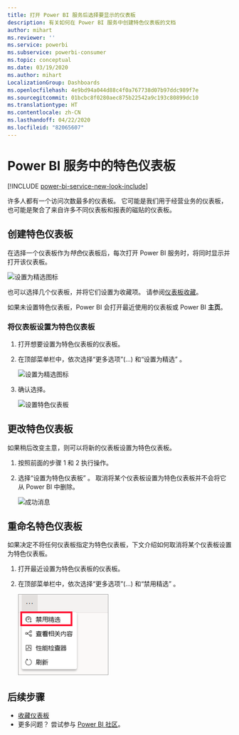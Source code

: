 ```yaml
---
title: 打开 Power BI 服务后选择要显示的仪表板
description: 有关如何在 Power BI 服务中创建特色仪表板的文档
author: mihart
ms.reviewer: ''
ms.service: powerbi
ms.subservice: powerbi-consumer
ms.topic: conceptual
ms.date: 03/19/2020
ms.author: mihart
LocalizationGroup: Dashboards
ms.openlocfilehash: 4e9bd94a044d88c4f0a767738d07b97ddc989f7e
ms.sourcegitcommit: 01bcbc8f0280aec875b22542a9c193c80899dc10
ms.translationtype: HT
ms.contentlocale: zh-CN
ms.lasthandoff: 04/22/2020
ms.locfileid: "82065607"
---
```

# <a name="featured-dashboards-in-the-power-bi-service"></a>Power BI 服务中的特色仪表板

[!INCLUDE [power-bi-service-new-look-include](../includes/power-bi-service-new-look-include.md)]

许多人都有一个访问次数最多的仪表板。 它可能是我们用于经营业务的仪表板， 也可能是聚合了来自许多不同仪表板和报表的磁贴的仪表板。

## <a name="create-a-featured-dashboard"></a>创建特色仪表板
在选择一个仪表板作为*特色*仪表板后，每次打开 Power BI 服务时，将同时显示并打开该仪表板。 

![设置为精选图标](./media/end-user-featured/power-bi-dropdown.png)

也可以选择几个仪表板，并将它们设置为收藏项。 请参阅[仪表板收藏](end-user-favorite.md)。

如果未设置特色仪表板，Power BI 会打开最近使用的仪表板或 Power BI **主页**。 

### <a name="set-a-dashboard-as-featured"></a>将仪表板设置为特色仪表板


1. 打开想要设置为特色仪表板的仪表板。 
2. 在顶部菜单栏中，依次选择“更多选项”(…) 和“设置为精选”   。 
   
    ![设置为精选图标](./media/end-user-featured/power-bi-dropdown.png)
3. 确认选择。
   
    ![设置特色仪表板](./media/end-user-featured/power-bi-featured-confirm.png)

## <a name="change-the-featured-dashboard"></a>更改特色仪表板
如果稍后改变主意，则可以将新的仪表板设置为特色仪表板。

1. 按照前面的步骤 1 和 2 执行操作。
   
2. 选择“设置为特色仪表板”  。 取消将某个仪表板设置为特色仪表板并不会将它从 Power BI 中删除。 
   
    ![成功消息](./media/end-user-featured/power-bi-unfeature-new.png)

## <a name="remove-the-featured-dashboard"></a>重命名特色仪表板
如果决定不将任何仪表板指定为特色仪表板，下文介绍如何取消将某个仪表板设置为特色仪表板。

1. 打开最近设置为特色仪表板的仪表板。
2. 在顶部菜单栏中，依次选择“更多选项”(…) 和“禁用精选”   。

    ![禁用所选的特色仪表板](./media/end-user-featured/power-bi-unfeature.png)
   
## <a name="next-steps"></a>后续步骤
- [收藏仪表板](end-user-favorite.md)    
- 更多问题？ 尝试参与 [Power BI 社区](https://community.powerbi.com/)。

